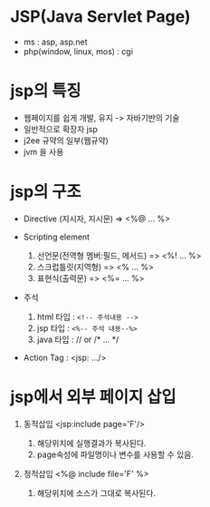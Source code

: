 # JSP(Java Servlet Page)
- ms : asp, asp.net
- php(window, linux, mos) : cgi

# jsp의 특징

- 웹페이지를 쉽게 개발, 유지 -> 자바기반의 기술
- 일반적으로 확장자 jsp
- j2ee 규약의 일부(웹규약)
- jvm 을 사용

# jsp의 구조

- Directive (지시자, 지시문) => <%@ ... %>
- Scripting element
  1) 선언문(전역형 멤버:필드, 메서드) => <%! ... %>
  2) 스크럽틀릿(지역형) => <% ... %>
  3) 표현식(출력문) => <%= ... %>

- 주석
  1) html 타입 : `<!-- 주석내용 -->`
  2) jsp 타입 : `<%-- 주석 내용--%>`
  3) java 타입 : // or /* ... */

- Action Tag : <jsp: .../>

# jsp에서 외부 페이지 삽입
1) 동적삽입 <jsp:include page='F'/>
   1) 해당위치에 실행결과가 복사된다.
   2) page속성에 파일명이나 변수를 사용할 수 있음.

2) 정적삽입 <%@ include file='F' %>
   1) 해당위치에 소스가 그대로 복사된다.